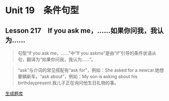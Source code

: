 ﻿ # Unit 19　条件句型
 ## Lesson 217　If you ask me，……如果你问我，我认为……
 
> 句型“If you ask me，……”中“If you askme”是由“if”引导的条件状语从句，翻译为“如果你问我，我认为……”。

> “ask”与介词的常见搭配有“ask for”，例如：She asked for a newcar.她想要辆新车。“ask about”，例如：My son is asking about his birthdaypresent.我儿子正在询问他生日礼物的事。


 [生成题库](./question/f217.json)